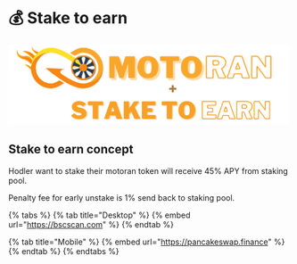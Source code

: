 # 💰 Stake to earn

![](../../.gitbook/assets/s2e.png)

## Stake to earn concept

Hodler want to stake their motoran token will receive 45% APY from staking pool.

Penalty fee for early unstake is 1% send back to staking pool.

{% tabs %}
{% tab title="Desktop" %}
{% embed url="https://bscscan.com" %}
{% endtab %}

{% tab title="Mobile" %}
{% embed url="https://pancakeswap.finance" %}
{% endtab %}
{% endtabs %}
